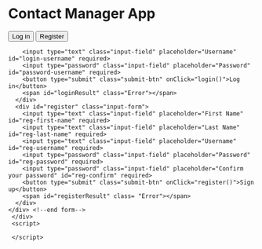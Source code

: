<!DOCTYPE html><html>
<head>
	<title>Login-Slider-Page</title>
  <script src="./js/md5.js"></script>
	<script type="text/javascript" src="./js/code.js"></script>
    <link rel="stylesheet" href="./css/styles.css" >	
    

  </head>
<body> 
  <div class="container">
    <h1>Contact Manager App</h1>
    <!--switch between register and login-->
    <div class="form">
      <div class="switch-box">
        <div id="btn"></div>
        <button type="button" class="switch" onClick="loginSwitch()"> Log in</button>
        <button type="button" class="switch" onClick="registerSwitch()"> Register</button>
      </div>
      <div id="login" class="input-form" >
        
        <input type="text" class="input-field" placeholder="Username" id="login-username" required>
        <input type="password" class="input-field" placeholder="Password" id="password-username" required>   
        <button type="submit" class="submit-btn" onClick="login()">Log in</button> 
        <span id="loginResult" class="Error"></span>
      </div>
      <div id="register" class="input-form">
        <input type="text" class="input-field" placeholder="First Name" id="reg-first-name" required>
        <input type="text" class="input-field" placeholder="Last Name" id="reg-last-name" required>
        <input type="text" class="input-field" placeholder="Username" id="reg-username" required>
        <input type="password" class="input-field" placeholder="Password" id="reg-password" required>
        <input type="password" class="input-field" placeholder="Confirm your password" id="reg-confirm" required>   
        <button type="submit" class="submit-btn" onClick="register()">Sign up</button> 
        <span id="registerResult" class= "Error"></span>
      </div>
    </div> <!--end form-->
     </div>
     <script>       
       
     </script>
</body>

</html>
